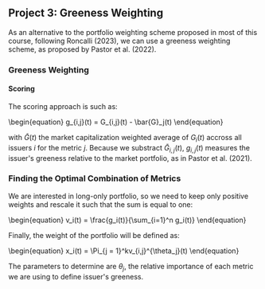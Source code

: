 ## Project 3: Greeness Weighting

As an alternative to the portfolio weighting scheme proposed in most of this course, following Roncalli (2023), we can use a greeness weighting scheme, as proposed by Pastor et al. (2022).

### Greeness Weighting

#### Scoring

The scoring approach is such as:

\begin{equation}
g_{i,j}(t) = G_{i,j}(t) - \bar{G}_j(t)
\end{equation}

with $\bar{G}(t)$ the market capitalization weighted average of $G_i(t)$ accross all issuers $i$ for the metric $j$. Because we substract $\bar{G}_{i,j}(t)$, $g_{i,j}(t)$ measures the issuer's greeness relative to the market portfolio, as in Pastor et al. (2021).

### Finding the Optimal Combination of Metrics

We are interested in long-only portfolio, so we need to keep only positive weights and rescale it such that the sum is equal to one:

\begin{equation}
v_i(t) = \frac{g_i(t)}{\sum_{i=1}^n g_i(t)}
\end{equation}

Finally, the weight of the portfolio will be defined as:

\begin{equation}
x_i(t) = \Pi_{j = 1}^kv_{i,j}^{\theta_j}(t)
\end{equation}

The parameters to determine are $\theta_j$, the relative importance of each metric we are using to define issuer's greeness.






